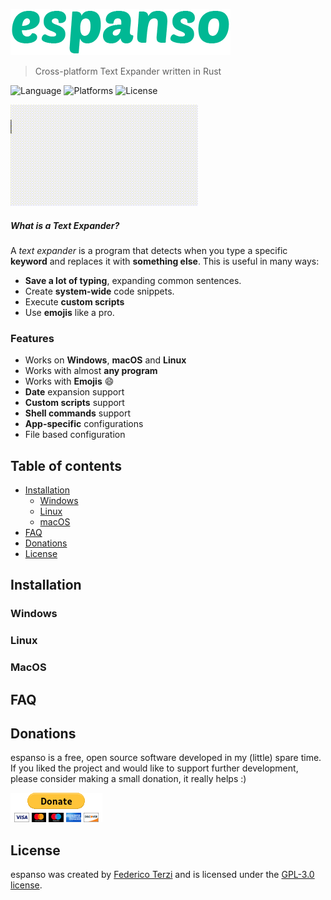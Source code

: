 ![espanso](images/titlebar.png)

> Cross-platform Text Expander written in Rust

![Language](https://img.shields.io/badge/language-rust-orange)
![Platforms](https://img.shields.io/badge/platforms-Windows%2C%20macOS%20and%20Linux-blue)
![License](https://img.shields.io/github/license/federico-terzi/espanso)

![example](images/example.gif)

##### What is a Text Expander?

A *text expander* is a program that detects when you type
a specific **keyword** and replaces it with **something else**. 
This is useful in many ways:
* **Save a lot of typing**, expanding common sentences.
* Create **system-wide** code snippets.
* Execute **custom scripts**
* Use **emojis** like a pro.

### Features

* Works on **Windows**, **macOS** and **Linux**
* Works with almost **any program**
* Works with **Emojis** 😄
* **Date** expansion support
* **Custom scripts** support
* **Shell commands** support
* **App-specific** configurations
* File based configuration

## Table of contents

- [Installation](#installation)
    - [Windows](#install-windows)
    - [Linux](#install-linux)
    - [macOS](#install-macos)
- [FAQ](#faq)
- [Donations](#donations)
- [License](#license)

## Installation

### <a name="install-windows"></a>Windows

### <a name="install-linux"></a>Linux

### <a name="install-macos"></a>MacOS

## FAQ



## Donations

espanso is a free, open source software developed in my (little) spare time.
If you liked the project and would like to support further development, 
please consider making a small donation, it really helps :)

[![Donate with PayPal](images/donate.gif)](https://www.paypal.com/cgi-bin/webscr?cmd=_s-xclick&hosted_button_id=FHNLR5DRS267E&source=url)

## License

espanso was created by [Federico Terzi](http://federicoterzi.com)
and is licensed under the [GPL-3.0 license](/LICENSE).